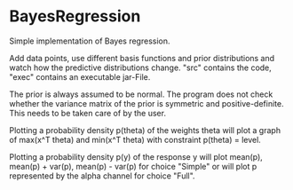# BayesRegression
Simple implementation of Bayes regression.

Add data points, use different basis functions and prior distributions and watch how the predictive distributions change.
"src" contains the code, "exec" contains an executable jar-File.

The prior is always assumed to be normal. The program does not check whether the variance matrix of the prior is symmetric and positive-definite.
This needs to be taken care of by the user.

Plotting a probability density p(theta) of the weights theta will plot a graph of max(x^T theta) and min(x^T theta) with constraint p(theta) = level.

Plotting a probability density p(y) of the response y will plot mean(p), mean(p) + var(p), mean(p) - var(p) for choice "Simple" or will plot p represented by the alpha channel for choice "Full". 
